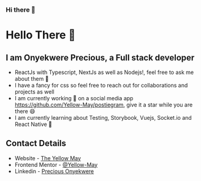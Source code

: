 ### Hi there 👋

<!--
**Yellow-May/Yellow-May** is a ✨ _special_ ✨ repository because its `README.md` (this file) appears on your GitHub profile.

Here are some ideas to get you started:

- 🔭 I’m currently working on ...
- 🌱 I’m currently learning ...
- 👯 I’m looking to collaborate on ...
- 🤔 I’m looking for help with ...
- 💬 Ask me about ...
- 📫 How to reach me: ...
- 😄 Pronouns: ...
- ⚡ Fun fact: ...
-->

# Hello There 👋

## I am Onyekwere Precious, a Full stack developer

- ReactJs with Typescript, NextJs as well as Nodejs!, feel free to ask me about them 💬
- I have a fancy for css so feel free to reach out for collaborations and projects as well
- I am currently working 🔭 on a social media app https://github.com/Yellow-May/postiegram, give it a star while you are there 😄
- I am currently learning about Testing, Storybook, Vuejs, Socket.io and React Native 🌱

## Contact Details

- Website - [The Yellow May](https://onyekwere-precious-dev.vercel.app/)
- Frontend Mentor - [@Yellow-May](https://www.frontendmentor.io/profile/Yellow-May)
- Linkedin - [Precious Onyekwere](https://www.linkedin.com/in/precious-onyekwere-7a87001b5/)

